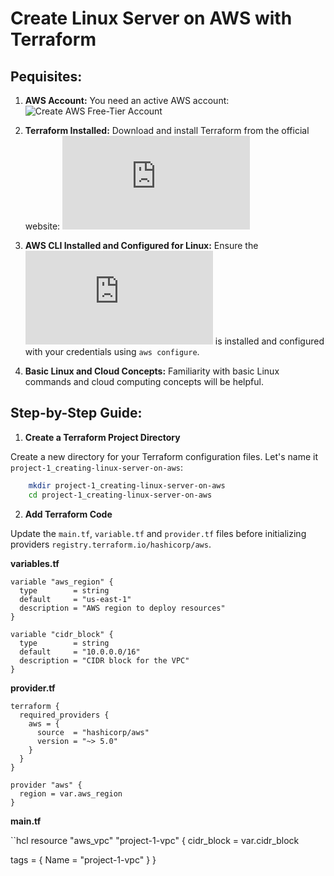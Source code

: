 # Create Linux Server on AWS with Terraform

## Pequisites:

1.  **AWS Account:** You need an active AWS account: ![Create AWS Free-Tier Account](https://aws.amazon.com/resources/create-account/)

2. **Terraform Installed:** Download and install Terraform from the official website: ![Terraform Official Website](https://www.terraform.io/downloads.html)

3. **AWS CLI Installed and Configured for Linux:** Ensure the ![AWS CLI](https://docs.aws.amazon.com/cli/v1/userguide/install-linux.html) is installed and configured with your credentials using `aws configure`.

4. **Basic Linux and Cloud Concepts:** Familiarity with basic Linux commands and cloud computing concepts will be helpful.


## Step-by-Step Guide:

1. **Create a Terraform Project Directory**

Create a new directory for your Terraform configuration files. Let's name it `project-1_creating-linux-server-on-aws`:

```bash
    mkdir project-1_creating-linux-server-on-aws
    cd project-1_creating-linux-server-on-aws
```

2. **Add Terraform Code**

Update the `main.tf`, `variable.tf` and `provider.tf` files before initializing providers `registry.terraform.io/hashicorp/aws`.

**variables.tf**

```hcl
variable "aws_region" {
  type        = string
  default     = "us-east-1"
  description = "AWS region to deploy resources"
}

variable "cidr_block" {
  type        = string
  default     = "10.0.0.0/16"
  description = "CIDR block for the VPC"
}

```

**provider.tf**

```hcl
terraform {
  required_providers {
    aws = {
      source  = "hashicorp/aws"
      version = "~> 5.0"
    }
  }
}

provider "aws" {
  region = var.aws_region
}

```

**main.tf**

``hcl
resource "aws_vpc" "project-1-vpc" {
  cidr_block = var.cidr_block

  tags = {
    Name = "project-1-vpc"
  }
}

```



